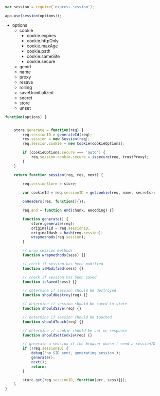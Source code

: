 ```javascript
var session = require('express-session');

app.use(session(options));
```

- options
    - cookie
        - cookie.expires
        - cookie.httpOnly
        - cookie.maxAge
        - cookie.path
        - cookie.sameSite
        - cookie.secure
    - genid
    - name
    - proxy
    - resave
    - rolling
    - saveUninitialized
    - secret
    - store
    - unset


```javascript
function(options) {


    store.generate = function(req) {
        req.sessionID = generateId(req);
        res.session = new Session(req);
        req.session.cookie = new Cookie(cookieOptions);

        if (cookieOptions.secure === 'auto') {
            req.session.cookie.secure = issecure(req, trustProxy);
        }
    }

    return function session(req, res, next) {
        
        req.sessionStore = store;

        var cookieId = req.sessionID = getcookie(req, name, secrets);

        onHeaders(res, function(){});

        req.end = function end(chunk, encoding) {}

        function generate() {
            store.generate(req);
            originalId = req.sessionID;
            originalHash = hash(req.session);
            wrapmethods(req.session);
        } 

        // wrap session methods
        function wrapmethods(sess) {}

        // check if session has been modified
        function isModified(sess) {}

        // check if session has been saved
        function isSaved(sess) {}

        // determine if session should be destroyed
        function shouldDestroy(req) {}

        // determine if session should be saved to store
        function shouldSave(req) {}

        // determine if session should be touched
        function shouldTouch(req) {}

        // determine if cookie should be set on response
        function shouldSetCookie(req) {}

        // generate a session if the browser doesn't send a sessionID
        if (!req.sessionID) {
            debug('no SID sent, generating session');
            generate();
            next();
            return;
        }

        store.get(req.sessionID, function(err, sess){});
    }
}
```





